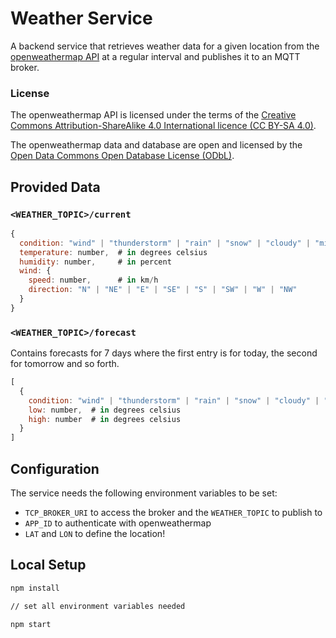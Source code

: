# Weather Service

A backend service that retrieves weather data for a given location from the [openweathermap API](https://openweathermap.org/api) at a regular interval and publishes it to an MQTT broker.

### License

The openweathermap API is licensed under the terms of the [Creative Commons Attribution-ShareAlike 4.0 International licence (CC BY-SA 4.0)](https://creativecommons.org/licenses/by-sa/4.0/).

The openweathermap data and database are open and licensed by the [Open Data Commons Open Database License (ODbL)](https://opendatacommons.org/licenses/odbl/).

## Provided Data

### `<WEATHER_TOPIC>/current`

```javascript
{
  condition: "wind" | "thunderstorm" | "rain" | "snow" | "cloudy" | "mixed" | "sunny",
  temperature: number,  # in degrees celsius
  humidity: number,     # in percent
  wind: {
    speed: number,      # in km/h
    direction: "N" | "NE" | "E" | "SE" | "S" | "SW" | "W" | "NW"
  }
}
```

### `<WEATHER_TOPIC>/forecast`

Contains forecasts for 7 days where the first entry is for today, the second for tomorrow and so forth.

```javascript
[
  {
    condition: "wind" | "thunderstorm" | "rain" | "snow" | "cloudy" | "mixed" | "sunny",
    low: number,  # in degrees celsius
    high: number  # in degrees celsius
  }
]
```

## Configuration

The service needs the following environment variables to be set:

* `TCP_BROKER_URI` to access the broker and the `WEATHER_TOPIC` to publish to
* `APP_ID` to authenticate with openweathermap
* `LAT` and `LON` to define the location!

## Local Setup

```bash
npm install

// set all environment variables needed

npm start
```